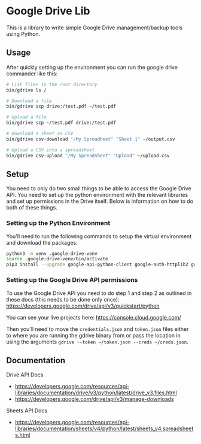 # Google Drive Lib

This is a library to write simple Google Drive management/backup tools using Python.

## Usage

After quickly setting up the environment you can run the google drive commander like this:

```bash
# List files in the root directory
bin/gdrive ls /

# Download a file
bin/gdrive scp drive:/test.pdf ~/test.pdf

# Upload a file
bin/gdrive scp ~/test.pdf drive:/test.pdf

# Download a sheet as CSV
bin/gdrive csv-download "/My Spreadheet" "Sheet 1" ~/output.csv

# Upload a CSV into a spreadsheet
bin/gdrive csv-upload "/My Spreadsheet" "Upload" ~/upload.csv
```

## Setup

You need to only do two small things to be able to access the Google Drive API. You need to set up the python environment with the relevant libraries and set up permissions in the Drive itself. Below is information on how to do both of these things.

### Setting up the Python Environment
You'll need to run the following commands to setup the virtual environment and download the packages:

```bash
python3 -m venv .google-drive-venv
source .google-drive-venv/bin/activate
pip3 install --upgrade google-api-python-client google-auth-httplib2 google-auth-oauthlib oauth2client mypy pylint
```

### Setting up the Google Drive API permissions

To use the Google Drive API you need to do step 1 and step 2 as outlined in these docs (this needs to be done only once): 
https://developers.google.com/drive/api/v3/quickstart/python

You can see your live projects here: https://console.cloud.google.com/

Then you'll need to move the `credentials.json` and `token.json` files either to where you are running the gdrive binary from or pass the location in using the arguments `gdrive --token ~/token.json --creds ~/creds.json`.

## Documentation

Drive API Docs
 - https://developers.google.com/resources/api-libraries/documentation/drive/v3/python/latest/drive_v3.files.html
 - https://developers.google.com/drive/api/v3/manage-downloads

Sheets API Docs
 - https://developers.google.com/resources/api-libraries/documentation/sheets/v4/python/latest/sheets_v4.spreadsheets.html


